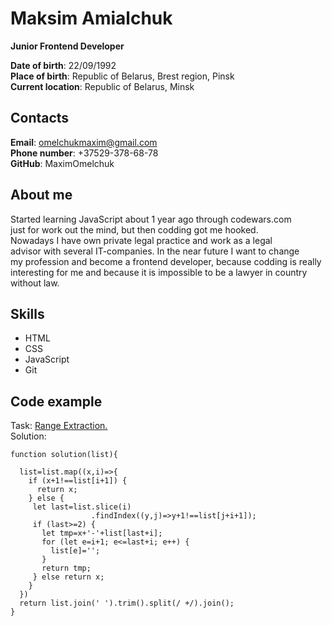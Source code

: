 # Maksim Amialchuk  
**Junior Frontend Developer**  

**Date of birth**: 22/09/1992  
**Place of birth**: Republic of Belarus, Brest region, Pinsk  
**Current location**: Republic of Belarus, Minsk
## Contacts
**Email**: omelchukmaxim@gmail.com  
**Phone number**: +37529-378-68-78  
**GitHub**: MaximOmelchuk  
## About me  
Started learning JavaScript about 1 year ago through codewars.com  
just for work out the mind, but then codding got me hooked.  
Nowadays I have own private legal practice and work as a legal  
advisor with several IT-companies. In the near future I want to change  
my profession and become a frontend developer, because codding is really  
interesting for me and because it is impossible to be a lawyer in country  
without law.  
## Skills  
* HTML  
* CSS  
* JavaScript  
* Git  
## Code example  
Task: [Range Extraction.](https://www.codewars.com/kata/51ba717bb08c1cd60f00002f/javascript)  
Solution:

```
function solution(list){
 
  list=list.map((x,i)=>{
    if (x+1!==list[i+1]) {
      return x;
    } else {
     let last=list.slice(i)
                  .findIndex((y,j)=>y+1!==list[j+i+1]);
     if (last>=2) {
       let tmp=x+'-'+list[last+i];
       for (let e=i+1; e<=last+i; e++) {
         list[e]='';
       }
       return tmp;
     } else return x;
    }
  })
  return list.join(' ').trim().split(/ +/).join();
}
```  